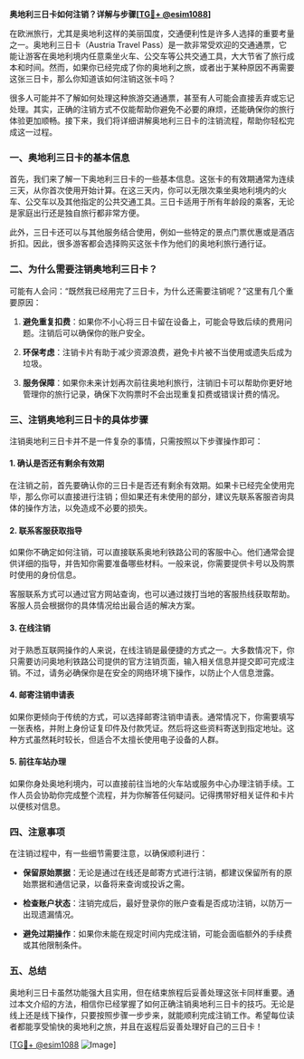 **奥地利三日卡如何注销？详解与步骤[[TG💪+ @esim1088](https://t.me/s/esim1088)]**

在欧洲旅行，尤其是奥地利这样的美丽国度，交通便利性是许多人选择的重要考量之一。奥地利三日卡（Austria Travel Pass）是一款非常受欢迎的交通通票，它能让游客在奥地利境内任意乘坐火车、公交车等公共交通工具，大大节省了旅行成本和时间。然而，如果你已经完成了你的奥地利之旅，或者出于某种原因不再需要这张三日卡，那么你知道该如何注销这张卡吗？

很多人可能并不了解如何处理这种旅游交通通票，甚至有人可能会直接丢弃或忘记处理。其实，正确的注销方式不仅能帮助你避免不必要的麻烦，还能确保你的旅行体验更加顺畅。接下来，我们将详细讲解奥地利三日卡的注销流程，帮助你轻松完成这一过程。

### 一、奥地利三日卡的基本信息

首先，我们来了解一下奥地利三日卡的一些基本信息。这张卡的有效期通常为连续三天，从你首次使用开始计算。在这三天内，你可以无限次乘坐奥地利境内的火车、公交车以及其他指定的公共交通工具。三日卡适用于所有年龄段的乘客，无论是家庭出行还是独自旅行都非常方便。

此外，三日卡还可以与其他服务结合使用，例如一些特定的景点门票优惠或是酒店折扣。因此，很多游客都会选择购买这张卡作为他们的奥地利旅行通行证。

### 二、为什么需要注销奥地利三日卡？

可能有人会问：“既然我已经用完了三日卡，为什么还需要注销呢？”这里有几个重要原因：

1. **避免重复扣费**：如果你不小心将三日卡留在设备上，可能会导致后续的费用问题。注销后可以确保你的账户安全。
   
2. **环保考虑**：注销卡片有助于减少资源浪费，避免卡片被不当使用或遗失后成为垃圾。

3. **服务保障**：如果你未来计划再次前往奥地利旅行，注销旧卡可以帮助你更好地管理你的旅行记录，确保下次购票时不会出现重复扣费或错误计费的情况。

### 三、注销奥地利三日卡的具体步骤

注销奥地利三日卡并不是一件复杂的事情，只需按照以下步骤操作即可：

#### 1. 确认是否还有剩余有效期

在注销之前，首先要确认你的三日卡是否还有剩余有效期。如果卡已经完全使用完毕，那么你可以直接进行注销；但如果还有未使用的部分，建议先联系客服咨询具体的操作方法，以免造成不必要的损失。

#### 2. 联系客服获取指导

如果你不确定如何注销，可以直接联系奥地利铁路公司的客服中心。他们通常会提供详细的指导，并告知你需要准备哪些材料。一般来说，你需要提供卡号以及购票时使用的身份信息。

客服联系方式可以通过官方网站查询，也可以通过拨打当地的客服热线获取帮助。客服人员会根据你的具体情况给出最合适的解决方案。

#### 3. 在线注销

对于熟悉互联网操作的人来说，在线注销是最便捷的方式之一。大多数情况下，你只需要访问奥地利铁路公司提供的官方注销页面，输入相关信息并提交即可完成注销。不过，请务必确保你是在安全的网络环境下操作，以防止个人信息泄露。

#### 4. 邮寄注销申请表

如果你更倾向于传统的方式，可以选择邮寄注销申请表。通常情况下，你需要填写一张表格，并附上身份证复印件及付款凭证。然后将这些资料寄送到指定地址。这种方式虽然耗时较长，但适合不太擅长使用电子设备的人群。

#### 5. 前往车站办理

如果你身处奥地利境内，可以直接前往当地的火车站或服务中心办理注销手续。工作人员会协助你完成整个流程，并为你解答任何疑问。记得携带好相关证件和卡片以便核对信息。

### 四、注意事项

在注销过程中，有一些细节需要注意，以确保顺利进行：

- **保留原始票据**：无论是通过在线还是邮寄方式进行注销，都建议保留所有的原始票据和通信记录，以备将来查询或投诉之需。
  
- **检查账户状态**：注销完成后，最好登录你的账户查看是否成功注销，以防万一出现遗漏情况。

- **避免过期操作**：如果你未能在规定时间内完成注销，可能会面临额外的手续费或其他限制条件。

### 五、总结

奥地利三日卡虽然功能强大且实用，但在结束旅程后妥善处理这张卡同样重要。通过本文介绍的方法，相信你已经掌握了如何正确注销奥地利三日卡的技巧。无论是线上还是线下操作，只要按照步骤一步步来，就能顺利完成注销工作。希望每位读者都能享受愉快的奥地利之旅，并且在返程后妥善处理好自己的三日卡！

[[TG💪+ @esim1088](https://t.me/s/esim1088) ![Image](https://i.postimg.cc/4NQfJmqS/Snipaste-2025-05-13-00-14-12.png)]